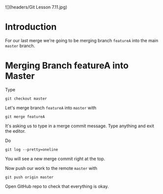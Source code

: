 ![](headers/Git Lesson 7.11.jpg)

# Introduction

For our last merge we're going to be merging branch `featureA` into the main `master` branch.

# Merging Branch featureA into Master

Type

```
git checkout master
```

Let's merge branch `featureA` into `master` with

```
git merge featureA
```

It's asking us to type in a merge commit message. Type anything and exit the editor.

Do

```
git log --pretty=oneline
```

You will see a new merge commit right at the top.

Now push our work to the remote `master` with

```
git push origin master
```

Open GitHub repo to check that everything is okay.